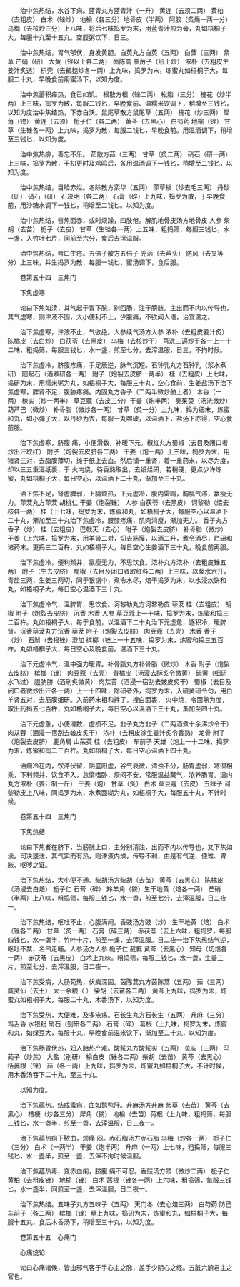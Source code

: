 <!-- { "loadSidebar": true } -->
　　治中焦热结，水谷下痢。蓝青丸方蓝青汁（一升） 黄连（去须二两） 黄柏（去粗皮） 白术（锉炒） 地榆（各三分）地骨皮（半两） 阿胶（炙燥一两一分） 乌梅（去核炒三分）上八味，将后七味捣罗为末，用蓝青汁煎为膏，丸如梧桐子大，每服十丸至十五丸。空腹粥饮下、日三。

　　治中焦热结，胃气郁伏，身发黄胆。白英丸方白英（五两） 白蔹（三两） 紫草 芒硝（研） 大黄（锉以上各二两） 茵陈蒿 葶苈子（纸上炒） 浓朴（去粗皮生姜汁炙透） 枳壳（去瓤麸炒各一两）上九味，捣罗为末，炼蜜丸如梧桐子大，每服二十丸，早晚食前用蜜汤下，以知为度。

　　治中焦蓄积瘅热，食已如饥。 根散方根（锉二两） 松脂（三分） 槐花（炒半两）上三味，捣罗为散，每服二钱匕，早晚食前、温糯米饮调下，稍增至三钱匕，以知为度治中焦结热，下赤白沃。鼠尾草散方鼠尾草（五两） 槐花（炒三两） 犀角（镑） 黄连（去须） 栀子仁（各二两） 黄芩（去黑心） 白芍药 地榆（锉） 甘草（生锉各一两）上九味，捣罗为散，每服二钱匕，早晚食前。用温酒调下，稍增至三钱匕，以知为度。

　　治中焦热痹，善忘不乐。 茹散方茹（三两） 甘草（炙二两） 硝石（研一两）上三味，捣罗为散，于初更时及鸡鸣后，各用温酒调下一钱匕，稍增至二钱匕，以知为度。

　　治中焦热结，目睑赤烂。冬除散方栾华（五两） 莎草根（炒去毛三两） 丹砂（研） 硝石（研） 石决明（各二两） 石膏（碎）上九味，捣罗为散，于早晚食前，用沙糖水调下一钱匕，稍增至二钱匕。以知为度。

　　治中焦热结，唇焦面赤，或时烦躁，四肢倦。解肌地骨皮汤方地骨皮 人参 柴胡（去苗） 栀子（去皮） 甘草（生锉各一两）上五味，粗捣筛，每服三钱匕，水一盏，入竹叶七片，同前至六分，食后去滓温服。

　　治中焦热结，唇口生疮。五倍子散方五倍子 羌活（去芦头） 防风（去叉等分）上三味，并生捣罗为散，每服一钱匕，蜜汤调下，食后服。

　　卷第五十四　三焦门

　　下焦虚寒

　　论曰下焦如渎，其气起于胃下脘，别回肠，注于膀胱。主出而不内以传导也，其气虚寒，则津液不固，大小便利不止，少腹痛，不欲闻人语，治宜温之。

　　治下焦虚寒，津液不止，气欲绝。人参续气汤方人参 浓朴（去粗皮姜汁炙） 陈橘皮（去白炒） 白茯苓（去黑皮） 乌梅（去核炒干） 芎洗三遍炒干各一上一十二味，粗捣筛，每服三钱匕，水一盏，煎至七分，去滓温服，日三，不拘时候。

　　治下焦虚冷，脐腹疼痛，手足厥逆，脉气沉短。石钟乳丸方石钟乳（浆水煮研） 阳起石（酒煮研各一两） 附子（炮裂去皮脐一两半） 桂（去粗皮）上七味，捣研为末，用糯米粥为丸，如梧桐子大，每服三十丸，空心食前，生姜盐汤下治下焦虚寒，脾肾不足，腹胁疼痛。内固丸方香子（二两半微炒舶上者） 木香（一两） 楝实（炒一两半） 草豆蔻（去皮三分）干姜（炮半两） 吴茱萸（汤洗微炒） 葫芦巴（微炒） 补骨脂（微炒各一两） 甘草（炙一分）上九味，捣为细末，炼蜜和丸，如小弹子大，以丹砂为衣，每服一丸嚼破，以温酒下，盐汤下亦得，空心食前服。

　　治下焦虚寒，脐腹 痛，小便滑数，补暖下元。椒红丸方蜀椒（去目及闭口者炒出汗取红） 附子（炮裂去皮脐各二两） 干姜（炮一两）上三味，捣罗为末，用猪肾三对，去脂膜薄切，摊于纸上去血。然后铺一重肾，着一重药末，以尽为度，却以三五重湿纸裹，于 火内烧，待香熟取出，去纸烂研，若稍硬，更点少许炼蜜，丸如梧桐子大，每日空心，以温酒下二十丸，渐加至三十丸。

　　治下焦不足，肾虚脾弱，上膈烦热，下元虚冷，腹内雷鸣，胸膈气滞，羸瘦无力。荜茇丸方荜茇 胡桃仁 干姜（炮裂锉） 人参 白茯苓（去黑皮） 诃黎勒（煨去核各一两） 桂（上七味，捣罗为末，炼蜜和丸，如梧桐子大，每服空心以温酒下二十丸，渐加至三十丸治下焦虚冷，腰膝疼痛，肌肉消瘦，渐加无力。 香子丸方香子（炒） 桂（去粗皮） 巴戟天（去心） 附子（炮裂去皮脐） 补骨脂（微炒）干姜（上六味，捣罗为末，用羊肾二对，切去筋膜，以酒二升，煮令酒尽，烂研和诸药末。更捣三二百杵，丸如梧桐子大，每日空心生姜酒下三十丸，晚食前再服。

　　治下焦虚冷，便利频并，羸瘦无力，不思饮食。浓朴丸方浓朴（去粗皮锉五两） 附子（生去皮脐） 蜀椒（去目及闭口者取红各二两）上三味，以浆水六升，青盐三两，生姜三两切，同于银锅中，煮令水尽，焙干捣罗为末，以水浸炊饼和丸，如梧桐子大，每日空心温酒下三十丸。

　　治下焦虚冷气，温脾胃，思饮食。诃黎勒丸方诃黎勒皮 荜茇 桂（去粗皮） 胡椒 附子（炮裂去皮脐） 沉香 木香 人参 草豆蔻上一十味，捣罗为末，炼蜜和捣三二百杵。丸如梧桐子大，每于食前，以温酒下二十丸治下元虚惫，逐积冷，暖脾肾。沉香荜茇丸方沉香 荜茇 附子（炮裂去皮脐） 肉豆蔻（去壳） 木香 香子（炒） 石斛（去根锉）澄加 槟榔（锉上一十五味，捣罗为末，炼蜜和捣三五百杵。丸如梧桐子大，每日空心及晚食前。温酒下三十丸。

　　治下元虚冷气，温中强力暖胃。补骨脂丸方补骨脂（微炒） 木香 附子（炮裂去皮脐） 槟榔（锉） 肉豆蔻（去壳） 青橘皮（汤浸去酥炙令微黄） 硫黄（细研水飞过） 腽肭脐（酒刷炙微黄） 肉苁蓉（酒浸一宿刮去皴皮炙干） 蜀椒（去目及闭口者微炒出汗各一两）上一十四味，除研者外，捣罗为末，入硫黄研令匀，用白羊肾五对，去筋膜细研。入前药末相和拌了，搜白面裹， 火中烧，令面熟为度，取出药捣五七百杵，丸如梧桐子大，每日空心以温酒下三十丸，渐加至四十丸。

　　治下元虚惫，小便滑数，虚损不足。韭子丸方韭子（二两酒煮十余沸炒令干） 肉苁蓉（酒浸一宿刮去皴皮炙干） 浓朴（去粗皮涂生姜汁炙令香熟） 龙骨 附子（炮裂去皮脐） 鹿角屑 山茱萸 桂（去粗皮） 车前子 天雄（炮上一十二味，捣罗为末，炼蜜和捣二三百杵。丸如梧桐子大，每日空心温酒下四十丸。

　　治痼冷在内，饮滞伏留，阴盛阳虚，谷气衰微，清浊不分，肠胃虚弱，寒湿相乘，下利频并，饮食不入，怠惰嗜卧，烦闷不安，常服温益藏气，浓养肠胃。温内丸方浓朴（姜汁制一斤） 干姜（炮） 甘草（炙） 白术 草豆蔻（去皮） 五味子 诃黎勒皮上八味，同捣罗为末，水煮面糊为丸，如梧桐子大，每服五十丸，不计时候。

　　卷第五十四　三焦门

　　下焦热结

　　论曰下焦者在脐下，当膀胱上口，主分别清浊，出而不内以传导也，又下焦如渎。司决壅泄，其气实而有热，则津液内燥，传导不利，由是有气逆、便难、胃胀、呕哕之证。

　　治下焦热结，大小便不通。柴胡汤方柴胡（去苗） 黄芩（去黑心） 陈橘皮（汤浸去白焙） 栀子仁 石膏（碎） 羚羊角（镑）生干地黄（焙各一两） 芒硝（半两）上八味，粗捣筛，每服三钱匕，水一盏，煎至七分，去滓温服，日二夜一。

　　治下焦热结，呕吐不止，心腹满闷。香豉汤方豉（炒） 生干地黄（焙） 白术（锉各二两） 甘草（炙一两） 石膏（碎三两） 赤茯苓（去上六味，粗捣罗，每服四钱匕，水一盏半，竹叶十片，煎至一盏，去滓温服。日二夜一治下焦热结气逆，呕吐不禁，名曰走哺。人参汤方人参 栀子仁 葳蕤 黄芩（去黑心） 知母（切焙各一两） 赤茯苓（去黑皮） 白术上九味。粗捣筛，每服三钱匕，水一盏，生姜三片，煎至七分，去滓温服，日二夜一。

　　治下焦受病，大肠菀热，伏瘕深固。茵陈蒿丸方茵陈蒿（五两） 茹（三两） 威灵仙（去土） 太一余粮（ ） 柴胡（去苗各二两） 黄芩上九味，捣罗为末，炼蜜丸如梧桐子大，每服二十丸，木香汤下，以知为度。

　　治下焦受热，大便难，及多疮疡。石长生丸方石长生（五两） 升麻（三分） 鸡舌香 水银粉 硝石（别研各二两） 石膏（碎） 葛根（上九味，捣罗为末，炼蜜和丸，如绿豆大，每服十丸，早晚食前温米饮下，渐加至二十丸，以知为度。

　　治下焦肠胃伏热，妇人胎热产难。酸浆丸方酸浆实（五两） 苋实（三两） 马蔺子（炒焦） 大盐（别研） 榆白皮（锉各二两）柴胡（去苗） 黄芩（去黑心） 栝蒌根（锉） 茹（各一两）上九味，捣罗为末，炼蜜丸如梧桐子大，不计时候，用木香汤吞下二十丸，至三十丸。

　　以知为度。

　　治下焦蕴热。结成毒痢，血如鹅鸭肝。升麻汤方升麻 紫草（去苗） 黄芩（去黑心） 桔梗（炒各三分） 犀角（镑） 地榆（去苗）荷根（上九味，粗捣筛，每服三钱匕，水一盏半，煎至一盏，去滓温服，日三夜一。

　　治下焦蕴热痢下脓血，烦痛 闷。赤石脂汤方赤石脂 乌梅（炒各一两） 栀子仁（三分） 白术（一两半） 干姜（炮半两） 升麻（一两）上七味，粗捣筛，每服三钱匕，水一盏半，煎至一盏，去滓不拘时候温服。

　　治下焦蕴热毒，变赤血痢，脐腹 痛不可忍。香豉汤方豉（微炒二两） 栀子仁 黄柏（去粗皮锉） 地榆（锉） 白术 茜根（锉各一两）上六味，粗捣筛，每服三钱匕，水一盏半，同煎至一盏，去滓温服，日二夜一。

　　治下焦热结。五味子丸方五味子（五两） 天门冬（去心焙三两） 白芍药 防己 车前子（各二两） 槟榔（锉）牵上九味，捣研为末，炼蜜和丸，如梧桐子大，每服十五丸，食后木香汤下，稍增至三十丸，以知为度。

　　卷第五十五　心痛门

　　心痛统论

　　论曰心痛诸候，皆由邪气客于手心主之脉，盖手少阴心之经。五脏六腑君主之官也。

